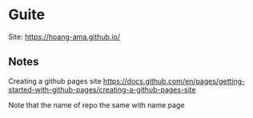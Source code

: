 # Guite
Site: https://hoang-ama.github.io/
## Notes
Creating a github pages site
https://docs.github.com/en/pages/getting-started-with-github-pages/creating-a-github-pages-site

Note that the name of repo the same with name page
